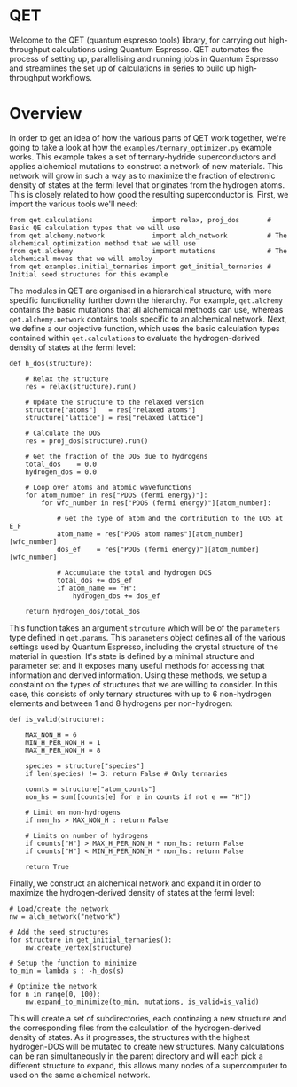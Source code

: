 # QET
Welcome to the QET (quantum espresso tools) library, for carrying out high-throughput calculations using Quantum Espresso.
QET automates the process of setting up, parallelising and running jobs in Quantum Espresso and streamlines the set up of
calculations in series to build up high-throughput workflows.

# Overview
In order to get an idea of how the various parts of QET work together, we're going to take a look at how the 
`examples/ternary_optimizer.py` example works. This example takes a set of ternary-hydride superconductors and applies
alchemical mutations to construct a network of new materials. This network will grow in such a way as to maximize the fraction
of electronic density of states at the fermi level that originates from the hydrogen atoms. This is closely related to
how good the resulting superconductor is. First, we import the various tools we'll need:

```
from qet.calculations               import relax, proj_dos       # Basic QE calculation types that we will use
from qet.alchemy.network            import alch_network          # The alchemical optimization method that we will use
from qet.alchemy                    import mutations             # The alchemical moves that we will employ
from qet.examples.initial_ternaries import get_initial_ternaries # Initial seed structures for this example
```

The modules in QET are organised in a hierarchical structure, with more specific functionality further down the hierarchy.
For example, `qet.alchemy` contains the basic mutations that all alchemical methods can use, whereas `qet.alchemy.network`
contains tools specific to an alchemical network. Next, we define a our objective function, which uses the basic calculation
types contained within `qet.calculations` to evaluate the hydrogen-derived density of states at the fermi level:

```
def h_dos(structure):

    # Relax the structure
    res = relax(structure).run()
    
    # Update the structure to the relaxed version
    structure["atoms"]   = res["relaxed atoms"]
    structure["lattice"] = res["relaxed lattice"]

    # Calculate the DOS
    res = proj_dos(structure).run()

    # Get the fraction of the DOS due to hydrogens
    total_dos    = 0.0
    hydrogen_dos = 0.0

    # Loop over atoms and atomic wavefunctions
    for atom_number in res["PDOS (fermi energy)"]:
        for wfc_number in res["PDOS (fermi energy)"][atom_number]:

            # Get the type of atom and the contribution to the DOS at E_F
            atom_name = res["PDOS atom names"][atom_number][wfc_number]
            dos_ef    = res["PDOS (fermi energy)"][atom_number][wfc_number]

            # Accumulate the total and hydrogen DOS
            total_dos += dos_ef
            if atom_name == "H":
                hydrogen_dos += dos_ef

    return hydrogen_dos/total_dos
```

This function takes an argument `strcuture` which will be of the `parameters` type defined in `qet.params`. This
`parameters` object defines all of the various settings used by Quantum Espresso, including the crystal structure
of the material in question. It's state is defined by a minimal structure and parameter set and it exposes many useful
methods for accessing that information and derived information. Using these methods, we setup a constaint on the 
types of structures that we are willing to consider. In this case, this consists of only ternary structures with 
up to 6 non-hydrogen elements and between 1 and 8 hydrogens per non-hydrogen:
```
def is_valid(structure):
    
    MAX_NON_H = 6
    MIN_H_PER_NON_H = 1
    MAX_H_PER_NON_H = 8

    species = structure["species"]
    if len(species) != 3: return False # Only ternaries

    counts = structure["atom_counts"]
    non_hs = sum([counts[e] for e in counts if not e == "H"])

    # Limit on non-hydrogens
    if non_hs > MAX_NON_H : return False

    # Limits on number of hydrogens
    if counts["H"] > MAX_H_PER_NON_H * non_hs: return False
    if counts["H"] < MIN_H_PER_NON_H * non_hs: return False

    return True
```

Finally, we construct an alchemical network and expand it in order to maximize the hydrogen-derived density of
states at the fermi level:
```
# Load/create the network
nw = alch_network("network")

# Add the seed structures
for structure in get_initial_ternaries():
    nw.create_vertex(structure)

# Setup the function to minimize
to_min = lambda s : -h_dos(s)

# Optimize the network
for n in range(0, 100):
    nw.expand_to_minimize(to_min, mutations, is_valid=is_valid)
```

This will create a set of subdirectories, each continaing a new structure and the corresponding files from the calculation
of the hydrogen-derived density of states. As it progresses, the structures with the highest hydrogen-DOS will be mutated
to create new structures. Many calculations can be ran simultaneously in the parent directory and will each pick a different
structure to expand, this allows many nodes of a supercomputer to used on the same alchemical network.



